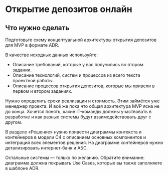 # Открытие депозитов онлайн


## Что нужно сделать
Подготовьте схему концептуальной архитектуры открытия депозитов для MVP в формате ADR.

В качестве исходных данных используйте:
- Описание требований, которые у вас получились во втором задании.
- Описание технологий, систем и процессов из всего текста проектной работы.
- Описание процессов открытия депозитов, которые мы привели в первом и втором заданиях.


Нужно определить сроки реализации и стоимость. Этим займётся уже менеджер проекта.
И всё же пока что общая архитектура MVP ясна не до конца. Хочется понять, какие
IT-команды должны участвовать в разработке и как разные системы будут взаимодействовать
друг с другом.

В разделе «Решение» нужно привести диаграммы контекста и контейнеров в модели C4 с
описанием основных компонентов и интеграций всех элементов решения. На диаграмме 
контейнеров нужно детализировать интернет-банк и АБС.

Остальные системы — только по желанию. Обратите внимание: диаграмма должна покрывать
Use Cases, которые вы также заполняете в шаблоне ADR.

